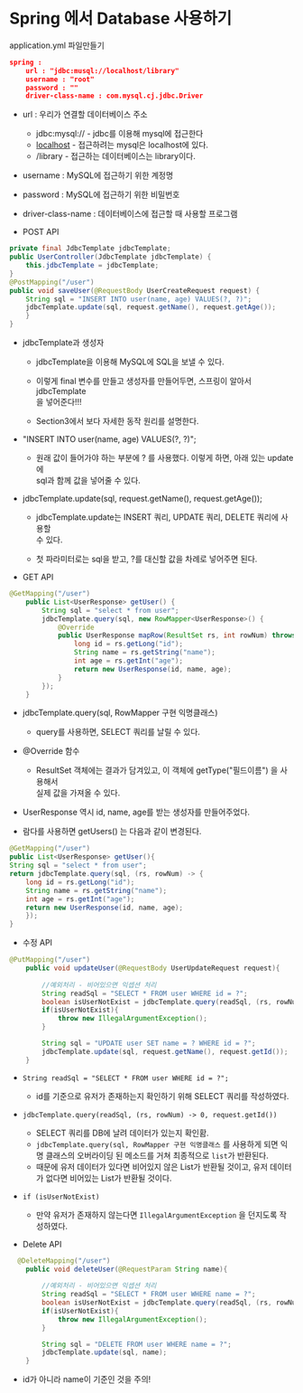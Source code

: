 # Spring 에서 Database 사용하기

application.yml 파일만들기

```JSON
spring :
	url : "jdbc:musql://localhost/library"
	username : "root"
	password : ""
	driver-class-name : com.mysql.cj.jdbc.Driver
```

- url : 우리가 연결할 데이터베이스 주소
    - jdbc:mysql:// - jdbc를 이용해 mysql에 접근한다
    - [localhost](http://localhost) - 접근하려는 mysql은 localhost에 있다.
    - /library - 접근하는 데이터베이스는 library이다.
- username : MySQL에 접근하기 위한 계정명
- password : MySQL에 접근하기 위한 비밀번호
- driver-class-name : 데이터베이스에 접근할 때 사용할 프로그램

  

- POST API

```Java
private final JdbcTemplate jdbcTemplate;
public UserController(JdbcTemplate jdbcTemplate) {
	this.jdbcTemplate = jdbcTemplate;
}
@PostMapping("/user")
public void saveUser(@RequestBody UserCreateRequest request) {
	String sql = "INSERT INTO user(name, age) VALUES(?, ?)";
	jdbcTemplate.update(sql, request.getName(), request.getAge());
	}
}
```

- jdbcTemplate과 생성자
    - jdbcTemplate을 이용해 MySQL에 SQL을 보낼 수 있다.
    - 이렇게 final 변수를 만들고 생성자를 만들어두면, 스프링이 알아서 jdbcTemplate  
        을 넣어준다!!!  
        
    - Section3에서 보다 자세한 동작 원리를 설명한다.
- "INSERT INTO user(name, age) VALUES(?, ?)";
    - 원래 값이 들어가야 하는 부분에 ? 를 사용했다. 이렇게 하면, 아래 있는 update에  
        sql과 함께 값을 넣어줄 수 있다.  
        
- jdbcTemplate.update(sql, request.getName(), request.getAge());
    - jdbcTemplate.update는 INSERT 쿼리, UPDATE 쿼리, DELETE 쿼리에 사용할  
        수 있다.  
        
    - 첫 파라미터로는 sql을 받고, ?를 대신할 값을 차례로 넣어주면 된다.
- GET API

```Java
@GetMapping("/user")
    public List<UserResponse> getUser() {
        String sql = "select * from user";
        jdbcTemplate.query(sql, new RowMapper<UserResponse>() {
            @Override
            public UserResponse mapRow(ResultSet rs, int rowNum) throws SQLException {
                long id = rs.getLong("id");
                String name = rs.getString("name");
                int age = rs.getInt("age");
                return new UserResponse(id, name, age);
            }
        });
    }
```

- jdbcTemplate.query(sql, RowMapper 구현 익명클래스)
    - query를 사용하면, SELECT 쿼리를 날릴 수 있다.
- @Override 함수
    - ResultSet 객체에는 결과가 담겨있고, 이 객체에 getType("필드이름") 을 사용해서  
        실제 값을 가져올 수 있다.  
        
- UserResponse 역시 id, name, age를 받는 생성자를 만들어주었다.

  

- 람다를 사용하면 getUsers() 는 다음과 같이 변경된다.

```Java
@GetMapping("/user")
public List<UserResponse> getUser(){
String sql = "select * from user";
return jdbcTemplate.query(sql, (rs, rowNum) -> {
	long id = rs.getLong("id");
	String name = rs.getString("name");
	int age = rs.getInt("age");
	return new UserResponse(id, name, age);
	});
}
```

  

- 수정 API

```Java
@PutMapping("/user")
    public void updateUser(@RequestBody UserUpdateRequest request){
    
        //예외처리 - 비어있으면 익셉션 처리
        String readSql = "SELECT * FROM user WHERE id = ?";
        boolean isUserNotExist = jdbcTemplate.query(readSql, (rs, rowNum) -> 0, request.getId()).isEmpty();
        if(isUserNotExist){
            throw new IllegalArgumentException();
        } 

        String sql = "UPDATE user SET name = ? WHERE id = ?";
        jdbcTemplate.update(sql, request.getName(), request.getId());
    }
```

- `String readSql = "SELECT * FROM user WHERE id = ?";`
    - id를 기준으로 유저가 존재하는지 확인하기 위해 SELECT 쿼리를 작성하였다.
- `jdbcTemplate.query(readSql, (rs, rowNum) -> 0, request.getId())`
    - SELECT 쿼리를 DB에 날려 데이터가 있는지 확인홤.
    - `jdbcTemplate.query(sql, RowMapper 구현 익명클래스` 를 사용하게 되면 익명 클래스의 오버라이딩 된 메소드를 거쳐 최종적으로 `list`가 반환된다.
    - 때문에 유저 데이터가 있다면 비어있지 않은 List가 반환될 것이고, 유저 데이터가 없다면 비어있는 List가 반환될 것이다.
- `if (isUserNotExist)`
    - 만약 유저가 존재하지 않는다면 `IllegalArgumentException` 을 던지도록 작성하였다.
    
      
    
- Delete API

```Java
  @DeleteMapping("/user")
    public void deleteUser(@RequestParam String name){
    
        //예외처리 - 비어있으면 익셉션 처리
        String readSql = "SELECT * FROM user WHERE name = ?";
        boolean isUserNotExist = jdbcTemplate.query(readSql, (rs, rowNum) -> 0, name).isEmpty();
        if(isUserNotExist){
            throw new IllegalArgumentException();
        }

        String sql = "DELETE FROM user WHERE name = ?";
        jdbcTemplate.update(sql, name);
    }
```

- id가 아니라 name이 기준인 것을 주의!